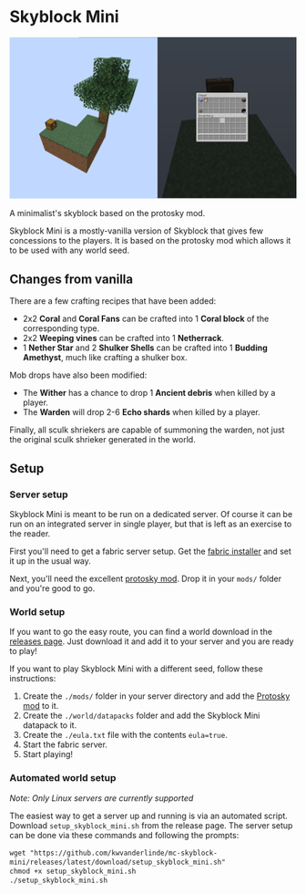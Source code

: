 # Skyblock Mini

![Starting island](/skyblock_start.png?raw=true "Starting island")

A minimalist's skyblock based on the protosky mod.

Skyblock Mini is a mostly-vanilla version of Skyblock that gives few concessions to the players. It is based on the protosky mod which allows it to be used with any world seed.

## Changes from vanilla

There are a few crafting recipes that have been added:
* 2x2 **Coral** and **Coral Fans** can be crafted into 1 **Coral block** of the corresponding type.
* 2x2 **Weeping vines** can be crafted into 1 **Netherrack**.
* 1 **Nether Star** and 2 **Shulker Shells** can be crafted into 1 **Budding Amethyst**, much like crafting a shulker box.

Mob drops have also been modified:
* The **Wither** has a chance to drop 1 **Ancient debris** when killed by a player.
* The **Warden** will drop 2-6 **Echo shards** when killed by a player.

Finally, all sculk shriekers are capable of summoning the warden, not just the original sculk shrieker generated in the world.

## Setup

### Server setup

Skyblock Mini is meant to be run on a dedicated server. Of course it can be run on an integrated server in single player, but that is left as an exercise to the reader.

First you'll need to get a fabric server setup. Get the [fabric installer](https://fabricmc.net/use/) and set it up in the usual way.

Next, you'll need the excellent [protosky mod](https://modrinth.com/mod/protosky). Drop it in your `mods/` folder and you're good to go.

### World setup

If you want to go the easy route, you can find a world download in the [releases page](https://github.com/kwvanderlinde/mc-skyblock-mini/releases). Just download it and add it to your server and you are ready to play!

If you want to play Skyblock Mini with a different seed, follow these instructions:
1. Create the `./mods/` folder in your server directory and add the [Protosky mod](https://modrinth.com/mod/protosky) to it.
2. Create the `./world/datapacks` folder and add the Skyblock Mini datapack to it.
3. Create the `./eula.txt` file with the contents `eula=true`.
4. Start the fabric server.
5. Start playing!

### Automated world setup

_Note: Only Linux servers are currently supported_

The easiest way to get a server up and running is via an automated script. Download `setup_skyblock_mini.sh` from the release page. The server setup can be done via these commands and following the prompts:
```
wget "https://github.com/kwvanderlinde/mc-skyblock-mini/releases/latest/download/setup_skyblock_mini.sh"
chmod +x setup_skyblock_mini.sh
./setup_skyblock_mini.sh
```
